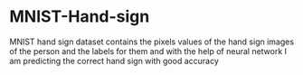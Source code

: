 # MNIST-Hand-sign
MNIST hand sign dataset contains the pixels values of the hand sign images of the person and the labels for them and with the help of neural network I am predicting the correct hand sign with good accuracy
